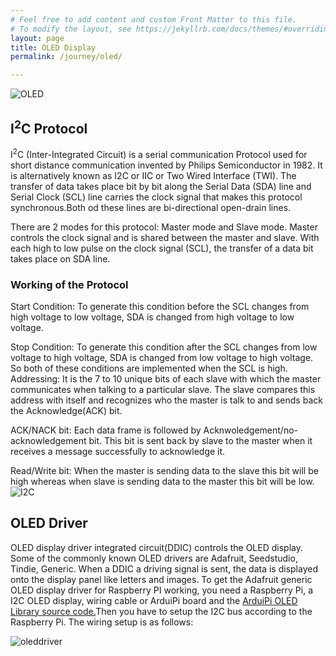 ```yaml
---
# Feel free to add content and custom Front Matter to this file.
# To modify the layout, see https://jekyllrb.com/docs/themes/#overriding-theme-defaults
layout: page
title: OLED Display
permalink: /journey/oled/

---
```


![OLED]({{site.url}}/images/oled.jpg)



## I<sup>2</sup>C Protocol
I<sup>2</sup>C (Inter-Integrated Circuit) is a serial communication Protocol used for short distance communication invented by Philips Semiconductor in 1982. It is alternatively known as I2C or IIC or Two Wired Interface (TWI). The transfer of data takes place bit by bit along the Serial Data (SDA) line and Serial Clock (SCL) line carries the clock signal that makes this protocol synchronous.Both od these lines are bi-directional open-drain lines.

There are 2 modes for this protocol: Master mode and Slave mode.
Master controls the clock signal and is shared between the master and slave. With each high to low pulse on the clock signal (SCL), the transfer of a data bit takes place on SDA line.
### Working of the Protocol

Start Condition: To generate this condition before the SCL changes from high voltage to low voltage, SDA is changed from high voltage to low voltage.

Stop Condition: To generate this condition after the SCL changes from low voltage to high voltage, SDA is changed from low voltage to high voltage.
So both of these conditions are implemented when the SCL is high.
Addressing: It is the 7 to 10 unique bits of each slave with which the master communicates when talking to a particular slave. The slave compares this address with itself and recognizes who the master is talk to and sends back the Acknowledge(ACK) bit.

ACK/NACK bit: Each data frame is followed by Acknwoledgement/no-acknowledgement bit. This bit is sent back by slave to the master when it receives a message successfully to acknowledge it.

Read/Write bit: When the master is sending data to the slave this bit will be high whereas when slave is sending data to the master this bit will be low.
![I2C]({{site.url}}/images/Itocpro.png)

## OLED Driver
OLED display driver integrated circuit(DDIC) controls the OLED display. Some of the commonly known OLED drivers are Adafruit, Seedstudio, Tindie, Generic. When a DDIC a driving signal is sent, the data is displayed onto the display panel like letters and images.
To get the Adafruit generic OLED display driver for Raspberry PI working, you need a Raspberry Pi, a I2C OLED display, wiring cable or ArduiPi board and the [ArduiPi OLED Library source code.](https://github.com/hallard/ArduiPi_OLED)Then you have to setup the I2C bus according to the Raspberry Pi. The wiring setup is as follows:

![oleddriver]({{site.url}}/images/oleddriver.png)
